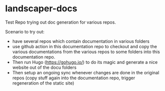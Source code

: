# landscaper-docs
Test Repo trying out doc generation for various repos.

Scenario to try out:
- have several repos which contain documentation in various folders
- use github action in this documentation repo to checkout and copy the various documentations from the various repos to some folders into this documentation repo.
- Then run Hugo (https://gohugo.io/) to do its magic and generate a nice website out of the docu folders
- Then setup an ongoing sync whenever changes are done in the original repos (copy stuff again into the documentation repo, trigger regeneration of the static site)
